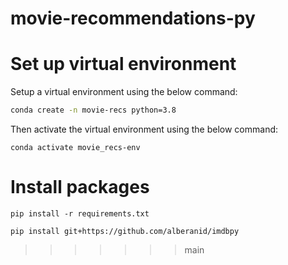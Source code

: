 # movie-recommendations-py

# Set up virtual environment

Setup a virtual environment using the below command:
```sh
conda create -n movie-recs python=3.8

```

Then activate the virtual environment using the below command:

``` 
conda activate movie_recs-env
```



# Install packages

```
pip install -r requirements.txt

pip install git+https://github.com/alberanid/imdbpy

```
>>>>>>> main